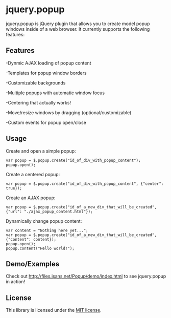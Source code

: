 jquery.popup
===============

jquery.popup is jQuery plugin that allows you to create model popup windows inside of a web browser. It currently supports the following features: 


Features
------

-Dynmic AJAX loading of popup content

-Templates for popup window borders

-Customizable backgrounds

-Multiple popups with automatic window focus

-Centering that actually works!

-Move/resize windows by dragging (optional/customizable)

-Custom events for popup open/close


Usage
------

Create and open a simple popup:
```
var popup = $.popup.create("id_of_div_with_popup_content");
popup.open();
```

Create a centered popup:
```
var popup = $.popup.create("id_of_div_with_popup_content", {"center": true});
```

Create an AJAX popup:
```
var popup = $.popup.create("id_of_a_new_div_that_will_be_created", {"url": "./ajax_popup_content.html"});
```

Dynamically change popup content:
```
var content = "Nothing here yet...";
var popup = $.popup.create("id_of_a_new_div_that_will_be_created", {"content": content});
popup.open();
popup.content("Hello world!");
```

Demo/Examples
------

Check out http://files.isans.net/Popup/demo/index.html to see jquery.popup in action!

License
------

This library is licensed under the [MIT license](http://www.opensource.org/licenses/mit-license.php).
